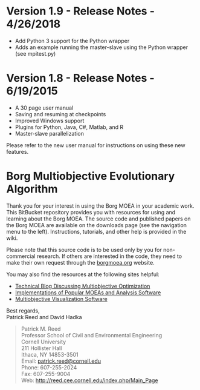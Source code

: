 Version 1.9 - Release Notes - 4/26/2018
=======================================
* Add Python 3 support for the Python wrapper
* Adds an example running the master-slave using the Python wrapper (see mpitest.py)

Version 1.8 - Release Notes - 6/19/2015
=======================================
* A 30 page user manual
* Saving and resuming at checkpoints
* Improved Windows support
* Plugins for Python, Java, C#, Matlab, and R
* Master-slave parallelization

Please refer to the new user manual for instructions on using these new features.

Borg Multiobjective Evolutionary Algorithm
==========================================

Thank you for your interest in using the Borg MOEA in your academic work.
This BitBucket repository provides you with resources for using and learning
about the Borg MOEA.  The source code and published papers on the Borg MOEA
are available on the downloads page (see the navigation menu to the left).
Instructions, tutorials, and other help is provided in the wiki.  

Please note that this source code is to be used only by you for non-commercial
research.  If others are interested in the code, they need to make their own
request through the [borgmoea.org](http://www.borgmoea.org) website.

You may also find the resources at the following sites helpful:

* [Technical Blog Discussing Multiobjective Optimization](http://waterprogramming.wordpress.com/)
* [Implementations of Popular MOEAs and Analysis Software](http://www.moeaframework.org/)
* [Multiobjective Visualization Software](https://www.decisionvis.com)

Best regards,  
Patrick Reed and David Hadka

> Patrick M. Reed  
> Professor School of Civil and Environmental Engineering  
> Cornell University  
> 211 Hollister Hall  
> Ithaca, NY 14853-3501  
> Email: patrick.reed@cornell.edu  
> Phone: 607-255-2024  
> Fax: 607-255-9004  
> Web: http://reed.cee.cornell.edu/index.php/Main_Page